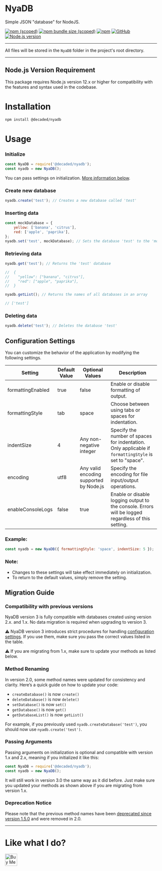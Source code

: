 # NyaDB

Simple JSON "database" for NodeJS.

[![npm (scoped)](https://img.shields.io/npm/v/@decaded/nyadb)](https://www.npmjs.com/package/@decaded/nyadb)
[![npm bundle size (scoped)](https://img.shields.io/bundlephobia/min/@decaded/nyadb)](https://bundlephobia.com/result?p=@decaded/nyadb)
[![npm](https://img.shields.io/npm/dt/@decaded/nyadb)](https://www.npmjs.com/package/@decaded/nyadb)
[![GitHub](https://img.shields.io/github/license/Decaded/NyaDB)](https://github.com/Decaded/NyaDB/blob/master/LICENSE.md)
[![Node.js version](https://img.shields.io/badge/Node.js-%3E=12.x-green.svg)](https://nodejs.org/)

---

All files will be stored in the `NyaDB` folder in the project's root directory.

---

## Node.js Version Requirement

This package requires Node.js version 12.x or higher for compatibility with the features and syntax used in the codebase.

# Installation

```sh
npm install @decaded/nyadb
```

# Usage

### Initialize

```js
const NyaDB = require('@decaded/nyadb');
const nyadb = new NyaDB();
```

You can pass settings on initialization. [More information below](#configuration-settings).

### Create new database

```js
nyadb.create('test'); // Creates a new database called 'test'
```

### Inserting data

```js
const mockDatabase = {
	yellow: ['banana', 'citrus'],
	red: ['apple', 'paprika'],
};
nyadb.set('test', mockDatabase); // Sets the database 'test' to the 'mockDatabase' object
```

### Retrieving data

```js
nyadb.get('test'); // Returns the 'test' database

//  {
//    "yellow": ["banana", "citrus"],
//    "red": ["apple", "paprika"],
//  }
```

```js
nyadb.getList(); // Returns the names of all databases in an array

// ['test']
```

### Deleting data

```js
nyadb.delete('test'); // Deletes the database 'test'
```

## Configuration Settings <a name="configuration-settings"></a>

You can customize the behavior of the application by modifying the following settings.

| Setting           | Default Value | Optional Values                         | Description                                                                                           |
| ----------------- | ------------- | --------------------------------------- | ----------------------------------------------------------------------------------------------------- |
| formattingEnabled | true          | false                                   | Enable or disable formatting of output.                                                               |
| formattingStyle   | tab           | space                                   | Choose between using tabs or spaces for indentation.                                                  |
| indentSize        | 4             | Any non-negative integer                | Specify the number of spaces for indentation. Only applicable if `formattingStyle` is set to "space". |
| encoding          | utf8          | Any valid encoding supported by Node.js | Specify the encoding for file input/output operations.                                                |
| enableConsoleLogs | false         | true                                    | Enable or disable logging output to the console. Errors will be logged regardless of this setting.    |

### Example:

```js
const nyadb = new NyaDB({ formattingStyle: 'space', indentSize: 5 });
```

### Note:

- Changes to these settings will take effect immediately on initialization.
- To return to the default values, simply remove the setting.

## Migration Guide

### Compatibility with previous versions

NyaDB version 3 is fully compatible with databases created using version 2.x. and 1.x. No data migration is required when upgrading to version 3.

⚠ NyaDB version 3 introduces strict procedures for handling [configuration settings](#configuration-settings). If you use them, make sure you pass the correct values ​​listed in the table.

⚠ If you are migrating from 1.x, make sure to update your methods as listed below.

### Method Renaming

In version 2.0, some method names were updated for consistency and clarity. Here’s a quick guide on how to update your code:

- `createDatabase()` is now `create()`
- `deleteDatabase()` is now `delete()`
- `setDatabase()` is now `set()`
- `getDatabase()` is now `get()`
- `getDatabaseList()` is now `getList()`

For example, if you previously used `nyadb.createDatabase('test')`, you should now use `nyadb.create('test')`.

### Passing Arguments

Passing arguments on initialization is optional and compatible with version 1.x and 2.x, meaning if you initialized it like this:

```js
const NyaDB = require('@decaded/nyadb');
const nyadb = new NyaDB();
```

It will still work in version 3.0 the same way as it did before. Just make sure you updated your methods as shown above if you are migrating from version 1.x.

### Deprecation Notice

Please note that the previous method names have been [deprecated since version 1.5.0](CHANGELOG.md#150) and were removed in 2.0.

---

# Like what I do?

<a href='https://ko-fi.com/decaded' target='_blank'><img height='30' style='border:0px;height:40px;' src='https://az743702.vo.msecnd.net/cdn/kofi3.png?v=0' border='0' alt='Buy Me a Coffee at ko-fi.com' />
